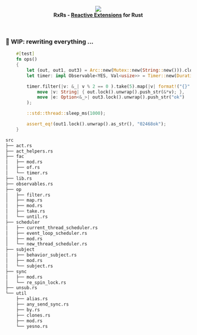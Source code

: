 <p align="center">
<img src="https://github.com/yingDev/rxrs/blob/master/assets/logo.png?raw=true">
<br>
    <b> RxRs - <a href="http://reactivex.io"> Reactive Extensions</a> for Rust </b>
</p>
<br>

### 🌱 WIP: rewriting everything ...


```rust
    #[test]
    fn ops()
    {
        let (out, out1, out3) = Arc::new(Mutex::new(String::new())).clones();
        let timer: impl Observable<YES, Val<usize>> = Timer::new(Duration::from_millis(10), NewThreadScheduler::new(Arc::new(DefaultThreadFac)));

        timer.filter(|v: &_| v % 2 == 0 ).take(5).map(|v| format!("{}", v)).sub(
            move |v: String| { out.lock().unwrap().push_str(&*v); },
            move |e: Option<&_>| out3.lock().unwrap().push_str("ok")
        );

        ::std::thread::sleep_ms(1000);

        assert_eq!(out1.lock().unwrap().as_str(), "02468ok");
    }

```


```bash
src
├── act.rs
├── act_helpers.rs
├── fac
│   ├── mod.rs
│   ├── of.rs
│   └── timer.rs
├── lib.rs
├── observables.rs
├── op
│   ├── filter.rs
│   ├── map.rs
│   ├── mod.rs
│   ├── take.rs
│   └── until.rs
├── scheduler
│   ├── current_thread_scheduler.rs
│   ├── event_loop_scheduler.rs
│   ├── mod.rs
│   └── new_thread_scheduler.rs
├── subject
│   ├── behavior_subject.rs
│   ├── mod.rs
│   └── subject.rs
├── sync
│   ├── mod.rs
│   └── re_spin_lock.rs
├── unsub.rs
└── util
    ├── alias.rs
    ├── any_send_sync.rs
    ├── by.rs
    ├── clones.rs
    ├── mod.rs
    └── yesno.rs


```